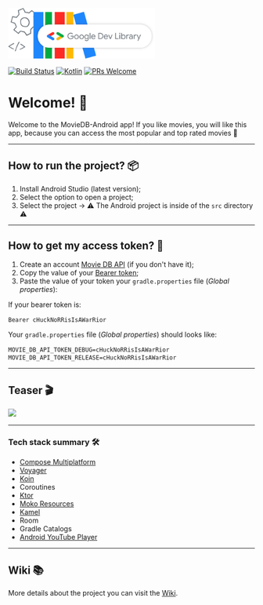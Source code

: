 <a href="https://devlibrary.withgoogle.com/products/android/repos/gabrielbmoro-MovieDB-Android">
    <img src="img/googleDevLibraryLogo.png" alt="Google Dev Library Logo" style="width:300px;"/>
</a>

[![Build Status](https://app.bitrise.io/app/4aa44eea-43cf-4a4d-8996-5ed6f48d9512/status.svg?token=C6RzgrGuhGeDARNPMAqxuw&branch=main)](https://app.bitrise.io/app/4aa44eea-43cf-4a4d-8996-5ed6f48d9512)
[![Kotlin](https://img.shields.io/badge/kotlin-1.9.23-blue.svg?logo=kotlin)](http://kotlinlang.org)
[![PRs Welcome](https://img.shields.io/badge/PRs-welcome-brightgreen.svg)](https://github.com/gabrielbmoro/MovieDB-Android/issues)

# Welcome! 👋

Welcome to the MovieDB-Android app! If you like movies, you will like this app, because you can access the most popular and top rated movies 🤩

---

## How to run the project? 📦

1. Install Android Studio (latest version);
2. Select the option to open a project;
3. Select the project -> ⚠️ The Android project is inside of the `src` directory ⚠️ 

---

## How to get my access token? 👮 

1. Create an account [Movie DB API](https://www.themoviedb.org) (if you don't have it);
2. Copy the value of your [Bearer token](https://developer.themoviedb.org/docs/authentication-application#bearer-token);
3. Paste the value of your token your `gradle.properties` file (_Global properties_):

If your bearer token is:
```
Bearer cHuckNoRRisIsAWarRior
```

Your `gradle.properties` file (_Global properties_) should looks like:

```
MOVIE_DB_API_TOKEN_DEBUG=cHuckNoRRisIsAWarRior
MOVIE_DB_API_TOKEN_RELEASE=cHuckNoRRisIsAWarRior
```

---

## Teaser 🎬

<img src="img/teaser.gif" height="500" />

---

### Tech stack summary 🛠️

- [Compose Multiplatform](https://www.jetbrains.com/lp/compose-multiplatform)
- [Voyager](https://voyager.adriel.cafe)
- [Koin](https://github.com/InsertKoinIO/koin)
- Coroutines
- [Ktor](https://ktor.io)
- [Moko Resources](https://github.com/icerockdev/moko-resources)
- [Kamel](https://github.com/Kamel-Media/Kamel)
- Room
- Gradle Catalogs
- [Android YouTube Player](https://github.com/PierfrancescoSoffritti/android-youtube-player)

---

## Wiki 📚

More details about the project you can visit the [Wiki](https://github.com/gabrielbmoro/MovieDB-Android/wiki). 

